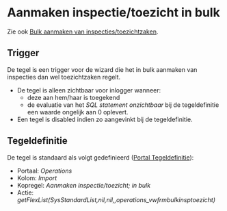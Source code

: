 # Aanmaken inspectie/toezicht in bulk

Zie ook [Bulk aanmaken van inspecties/toezichtzaken](../programmablokken/bulkinspzaken.md).

## Trigger

De tegel is een trigger voor de wizard die het in bulk aanmaken van inspecties dan wel toezichtzaken regelt.

- De tegel is alleen zichtbaar voor inlogger wanneer:
  - deze aan hem/haar is toegekend
  - de evaluatie van het *SQL statement onzichtbaar* bij de tegeldefinitie een waarde ongelijk aan 0 oplevert.
- Een tegel is disabled indien zo aangevinkt bij de tegeldefinitie.

## Tegeldefinitie

De tegel is standaard als volgt gedefinieerd ([Portal Tegeldefinitie](../../../../instellen_inrichtenn_inrichten/portaldefinitie/portal_tegel.md)):

- Portaal: *Operations*
- Kolom: *Import*
- Kopregel: *Aanmaken inspectie/toezicht; in bulk*
- Actie: *getFlexList(SysStandardList,nil,nil,,operations_vwfrmbulkinsptoezicht)*
